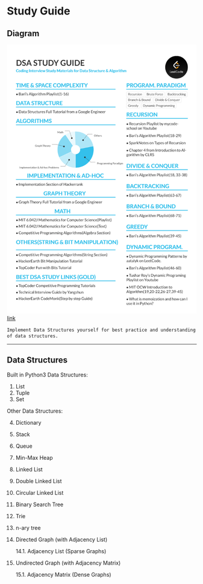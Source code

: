 # Study Guide

## Diagram

![Guide](Resources/final.png "Guide")
[link](https://leetcode.com/discuss/general-discussion/494279/comprehensive-data-structure-and-algorithm-study-guide)


```
Implement Data Structures yourself for best practice and understanding of data structures.
```

---
## Data Structures

Built in Python3 Data Structures:

1. List
2. Tuple
3. Set 

Other Data Structures:

4. Dictionary
5. Stack 
6. Queue
7. Min-Max Heap
8. Linked List
9. Double Linked List
10. Circular Linked List
11. Binary Search Tree
12. Trie
13. n-ary tree 
14. Directed Graph (with Adjacency List)
    
    14.1. Adjacency List (Sparse Graphs)

15. Undirected Graph (with Adjacency Matrix)
    
    15.1. Adjacency Matrix (Dense Graphs)

